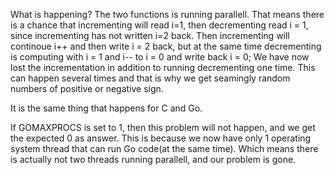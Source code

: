 What is happening? The two functions is running parallell. That means there is a chance that incrementing will read i=1, then decrementing read i = 1, since incrementing has not written i=2 back. Then incrementing will continoue i++ and then write i = 2 back, but at the same time decrementing is computing with i = 1 and i-- to i = 0 and write back i = 0; We have now lost the incrementation in addition to running decrementing one time. This can happen several times and that is why we get seamingly random numbers of positive or negative sign.

It is the same thing that happens for C and Go.

If GOMAXPROCS is set to 1, then this problem will not happen, and we get the expected 0 as answer. This is because we now have only 1 operating system thread that can run Go code(at the same time). Which means there is actually not two threads running parallell, and our problem is gone.